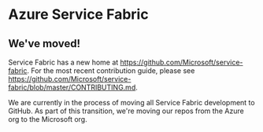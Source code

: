 # Azure Service Fabric 

## We've moved!

Service Fabric has a new home at https://github.com/Microsoft/service-fabric. For the most recent contribution guide, please see https://github.com/Microsoft/service-fabric/blob/master/CONTRIBUTING.md.

We are currently in the process of moving all Service Fabric development to GitHub. As part of this transition, we're moving our repos from the Azure org to the Microsoft org.